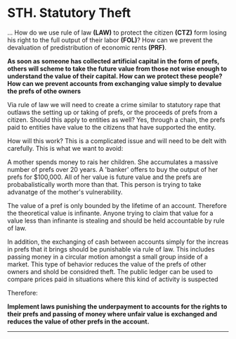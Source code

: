 # STH. Statutory Theft

... How do we use rule of law **(LAW)** to protect the citizen **(CTZ)** form losing his right to the full output of their labor **(FOL)**? How can we prevent the devaluation of predistribution of economic rents **(PRF)**.

**As soon as someone has collected artificial capital in the form of prefs, others will scheme to take the future value from those not wise enough to understand the value of their capital.  How can we protect these people? How can we prevent accounts from exchanging value simply to devalue the prefs of othe owners**

Via rule of law we will need to create a crime similar to statutory rape that outlaws the setting up or taking of prefs, or the proceeds of prefs from a citizen.  Should this apply to entities as well?  Yes, through a chain, the prefs paid to entities have value to the citizens that have supported the entity.

How will this work?  This is a complicated issue and will need to be delt with carefully.  This is what we want to avoid:

A mother spends money to rais her children.  She accumulates a massive number of prefs over 20 years.  A 'banker' offers to buy the output of her prefs for $100,000.  All of her value is future value and the prefs are probabalistically worth more than that.  This person is trying to take advanatge of the mother's vulnerability.

The value of a pref is only bounded by the lifetime of an account.  Therefore the theoretical value is infinante.  Anyone trying to claim that value for a value less than infinante is stealing and should be held accountable by rule of law.

In addition, the exchanging of cash between accounts simply for the increas in prefs that it brings should be punishable via rule of law.  This includes passing money in a circular motion amongst a small group inside of a market.  This type of behavior reduces the value of the prefs of other owners and shold be considred theft.  The public ledger can be used to compare prices paid in situations where this kind of activity is suspected

Therefore:

**Implement laws punishing the underpayment to accounts for the rights to their prefs and passing of money where unfair value is exchanged and reduces the value of other prefs in the account.**

----------







